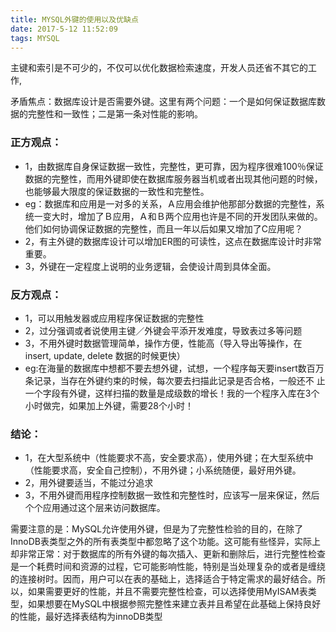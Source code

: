 ```yaml
---
title: MYSQL外键的使用以及优缺点
date: 2017-5-12 11:52:09
tags: MYSQL
---
```




主键和索引是不可少的，不仅可以优化数据检索速度，开发人员还省不其它的工作,

矛盾焦点：数据库设计是否需要外键。这里有两个问题：一个是如何保证数据库数据的完整性和一致性；二是第一条对性能的影响。

<!--more-->

### 正方观点：
* 1，由数据库自身保证数据一致性，完整性，更可靠，因为程序很难100％保证数据的完整性，而用外键即使在数据库服务器当机或者出现其他问题的时候，也能够最大限度的保证数据的一致性和完整性。
* eg：数据库和应用是一对多的关系，Ａ应用会维护他那部分数据的完整性，系统一变大时，增加了Ｂ应用，Ａ和Ｂ两个应用也许是不同的开发团队来做的。他们如何协调保证数据的完整性，而且一年以后如果又增加了C应用呢？
* 2，有主外键的数据库设计可以增加ER图的可读性，这点在数据库设计时非常重要。
* 3，外键在一定程度上说明的业务逻辑，会使设计周到具体全面。

### 反方观点：
* 1，可以用触发器或应用程序保证数据的完整性
* 2，过分强调或者说使用主键／外键会平添开发难度，导致表过多等问题
* 3，不用外键时数据管理简单，操作方便，性能高（导入导出等操作，在insert,   update,   delete   数据的时候更快）
* eg:在海量的数据库中想都不要去想外键，试想，一个程序每天要insert数百万条记录，当存在外键约束的时候，每次要去扫描此记录是否合格，一般还不 止一个字段有外键，这样扫描的数量是成级数的增长！我的一个程序入库在3个小时做完，如果加上外键，需要28个小时！  

### 结论：

* 1，在大型系统中（性能要求不高，安全要求高），使用外键；在大型系统中（性能要求高，安全自己控制），不用外键；小系统随便，最好用外键。
* 2，用外键要适当，不能过分追求
* 3，不用外键而用程序控制数据一致性和完整性时，应该写一层来保证，然后个个应用通过这个层来访问数据库。

需要注意的是：MySQL允许使用外键，但是为了完整性检验的目的，在除了InnoDB表类型之外的所有表类型中都忽略了这个功能。这可能有些怪异，实际上却非常正常：对于数据库的所有外键的每次插入、更新和删除后，进行完整性检查是一个耗费时间和资源的过程，它可能影响性能，特别是当处理复杂的或者是缠绕的连接树时。因而，用户可以在表的基础上，选择适合于特定需求的最好结合。所以，如果需要更好的性能，并且不需要完整性检查，可以选择使用MyISAM表类型，如果想要在MySQL中根据参照完整性来建立表并且希望在此基础上保持良好的性能，最好选择表结构为innoDB类型